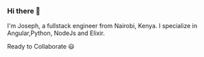 ### Hi there 👋
I'm Joseph, a fullstack engineer from Nairobi, Kenya.
I specialize in Angular,Python, NodeJs and Elixir. 

Ready to Collaborate 😃
<!--
**kirega/Kirega** is a ✨ _special_ ✨ repository because its `README.md` (this file) appears on your GitHub profile.

Here are some ideas to get you started:

- 🔭 I’m currently working on ... Elixir
- 🌱 I’m currently learning ... Kubernetes
- 👯 I’m looking to collaborate on ... Elixir, Angular
- 🤔 I’m looking for help with ... Elixir
- 💬 Ask me about ... Elixir
-->
